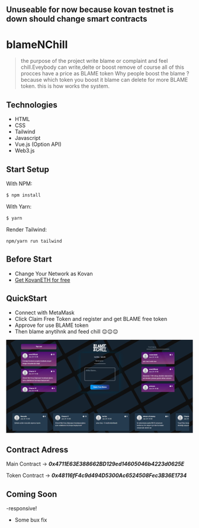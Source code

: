 ## Unuseable for now because kovan testnet is down should change smart contracts
# blameNChill

> the purpose of the project write blame or complaint and feel chill.Eveybody can write,delte or boost remove of course all of this procces have a price as BLAME token
Why people boost the blame ? because which token you boost it blame can delete for more BLAME token. this is how works the system.

## Technologies

- HTML
- CSS
- Tailwind
- Javascript
- Vue.js (Option API)
- Web3.js
## Start Setup
With NPM:

```bash
$ npm install
```

With Yarn:

```bash
$ yarn
```
Render Tailwind:
```
npm/yarn run tailwind
```
## Before Start

- Change Your Network as Kovan
- [Get KovanETH for free](https://faucets.chain.link)


## QuickStart

- Connect with MetaMask
- Click Claim Free Token and register and get BLAME free token
- Approve for use BLAME token
- Then blame anytihnk and feed chill 😌😌😌

![ss](https://github.com/emirhan-yagci/blameNChill/blob/master/screenchots/demo.png)


## Contract Adress

Main Contract ->  ***0x4711E63E388662BD129ed14605046b4223d0625E*** 

Token Contract -> ***0x48116fF4c9d494D5300Ac6524508Fec3B36E1734***

## Coming Soon
-responsive!
- Some bux fix
